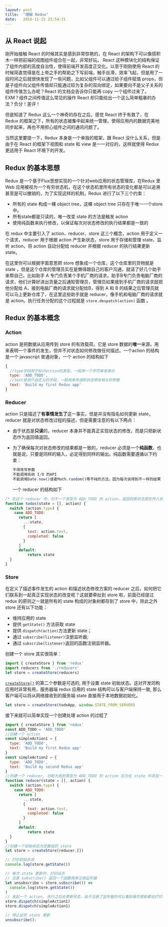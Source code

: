 ```yaml
---
layout: post
title:  "理解 Redux"
date:   2016-11-15 23:54:31
---
```

## 从 React 说起

刚开始接触 React 的时候其实是感到非常惊艳的，在 React 的架构下可以像搭积木一样把前端的视图组件组合在一起，非常好玩，<!--more--> React 这种模块化的结构保证了组件内部的高度自治性，使得前端开发高度正交化。以至于刚刚使用 React 的时候简直觉得是在上帝之手的帮助之下写前端，触手丝滑，效率飞起，但是用了一段时间之后就很快发现了一些问题，比如父组件可以通过给子组件赋值 props，但是子组件向父组件传值却只能通过较为复杂的双向绑定，如果要向不是父子关系的组件传值怎么办呢？React 的文档会告诉你只能再 copy 一个组件过来了。EXM？组件之间传值这么常见的操作 React 却只能给出一个这么简单粗暴的办法？负分！差评！

但是知道了 Redux 这么一个神奇的存在之后，感觉 React 终于有救了，在 Redux 的框架之下，所有的状态被集中起来统一管理，使得应用内的数据完美地同步起来，再也不用担心组件之间的通讯问题了。

当然这里要提一下，Redux 本身是一个单独的框架，跟 React 没什么关系，但是由于在 React 的框架下视图和 state 和 view 是一一对应的，这样就使得 Redux 更适用于 React 环境下的开发。

## Redux 的基本思想

Redux 是一个基于Flux思想实现的一个针对web应用的状态管理库，在Redux 里 Web 应用被视为一个有穷状态机，在这个状态机里所有状态的变化都是可以追溯甚至是可以撤销的，为了实现这样的机制，Redux 进行了以下三个约束：

- 所有的 state 构成一棵 object tree，这棵 object tree 只存在于唯一一个store 中。
- 所有state都是只读的，唯一改变 state 的方法是触发 action
- 使用纯函数来执行修改，以保证每次对状态修改的执行结果都是一致的

在 redux 中主要引入了 action、reducer、store 这三个概念，action 用于定义一个请求，reducer 用于根据 action 产生新状态，store 用于存储和管理 state，监听 action，将 action 自动分配给 reducer 并根据 reducer 的执行结果更新 state。

在这里你可以根据字面意思把 store 想象成一个仓库，这个仓库里的货物就是 state ，但是这个仓库的管理员实在是懒得跟自己的客户沟通，就请了好几个助手来帮自己，比如助手 A 专门负责某个手机厂商的请求，助手B专门负责电脑厂商的请求，他们计算好进出货量之后通知管理员，管理员如果接到手机厂商的请求就把他分配给 A，接到电脑厂商的请求就分配给B，得到 A 和 B 的结果之后管理员就可以马上更新仓库了，在这里这些助手就是 reducer，像手机和电脑厂商的请求就是 action。执行任务分配的这个过程就是 ```store.despatch(action)``` 函数 。     

## Redux 的基本概念

### Action

action 是把数据从应用传到 store 的有效载荷。它是 store 数据的**唯一**来源。用来表明一个事件的发生，但并不对状态如何修改做任何描述。一个action 的结构是一个 javascript 普通对象，一个 action 的结构如下

```javascript
{
  //type字段用于标识action的类型，一般用一个字符串来表示
  type: 'ADD_TODO', 
  //text是用户自定义的字段，一般用来传递和状态修改相关的参数
  text: 'Build my first Redux app'
}
```

### Reducer

action 只是描述了**有事情发生了**这一事实，但是并没有指名如何更新 state，reducer 就是对状态修改过程的描述，但是需要注意的有以下两点：

- 由于状态是**只读**的，reducer 本身并不能真正实现状态的修改，而是只把新状态作为返回值返回。

- 为了确保每次对状态修改的结果都是一致的，reducer 必须是一个**纯函数**，也就是说，只要是同样的输入，必定得到同样的输出。纯函数需要遵循以下约束：

  ```javascript
  不得改写参数
  不能调用系统 I/O 的API
  不能调用Date.now()或者Math.random()等不纯的方法，因为每次会得到不一样的结果
  ```

  一个 reducer 的结构如下

```javascript
/* 在这个 reducer 中，对于一个类型为 ADD_TODO 的 action，返回的新状态是在传入状态数组中追加了一个元素 */
function todos(state = [], action) {
  switch (action.type) {
    case ADD_TODO:
      return [
        ...state,
        {
          text: action.text,
          completed: false
        }
      ]
      default:
      	  return state
  }
}
```

### Store

在定义了描述事件发生的 action 和描述状态修改方案的 reducer 之后，如何把它们联系到一起真正实现状态的改变呢？这就要牵扯到 store 啦，前面已经提过 redux 的原则之一就是所有的 state 构成的对象树都存到了 store 中，除此之外 store 还有以下功能：

- 维持应用的 state
- 提供 ```getState()``` 方法获取 state
- 提供 `dispatch(action)`方法更新 state；
- 通过 `subscribe(listener)`注册监听器;
- 通过 `subscribe(listener)`返回的函数注销监听器。

创建一个 store 其实很简单：

```javascript
import { createStore } from 'redux'
import reducers from './reducers'
let store = createStore(reducers)
```

[`createStore()`](http://www.redux.org.cn/docs/api/createStore.html) 的第二个参数是可选的, 用于设置 state 初始状态。这对开发同构应用时非常有用，服务器端 redux 应用的 state 结构可以与客户端保持一致, 那么客户端可以将从网络接收到的服务端 state 直接用于本地数据初始化。

```javascript
let store = createStore(todoApp, window.STATE_FROM_SERVER)                                                                                                                                                                                                                                                                                                                                                                                                                                   
```

接下来就可以简单实现一个创建处理 action 的过程了

```javascript
import { createStore } from 'redux'
const ADD_TODO = 'ADD_TODO' 
//创建一个 action 
const simpleAction1 = {
  type: 'ADD_TODO', 
  text: 'Build my first Redux app'
}
const simpleAction2 = {
  type: 'ADD_TODO', 
  text: 'Build my second Redux app'
}
//创建一个 reducer, 功能为收到类型为 ADD_TODO 的 action 后为在 state 中添加一个条目
function reducer(state = [], action) {
  switch (action.type) {
    case ADD_TODO:
      return [
        ...state,
        {
          text: action.text,
          completed: false
        }
      ]
      default:
      	  return state
  }
}
//创建一个初始状态为空数组的 store 
let store = createStore(reducer,[])

// 打印初始状态
console.log(store.getState())

// 每次 state 更新时，打印日志
// 注意 subscribe() 返回一个函数用来注销监听器
let unsubscribe = store.subscribe(() =>
  console.log(store.getState())
)
// 发起一个 action, 执行之后会更新状态，由于注册了监听器你可以看到每次更新都会打印当前状态
store.dispatch(simpleAction1)
store.dispatch(simpleAction1)

// 停止监听 state 更新
unsubscribe();
```